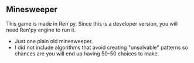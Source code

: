 ## Minesweeper

This game is made in Ren'py. Since this is a developer version, you will need Ren'py engine to run it.

- Just one plain old minesweeper.
- I did not include algorithms that avoid creating "unsolvable" patterns so chances are you will end up having 50-50 choices to make.

